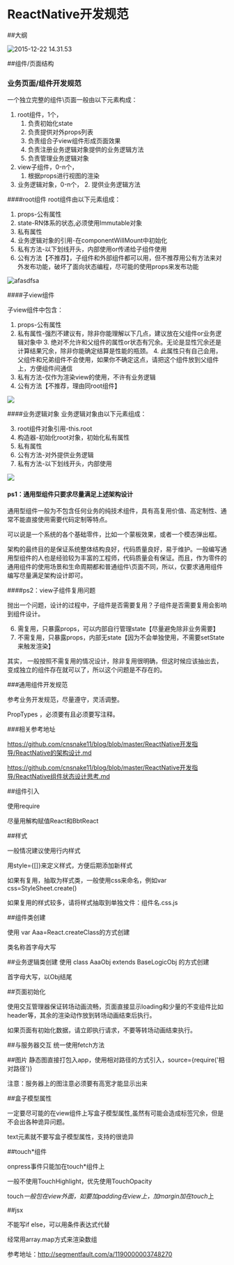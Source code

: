 # ReactNative开发规范

##大纲

![2015-12-22 14.31.53](media/2015-12-22%2014.31.53.png)

##组件/页面结构

### 业务页面/组件开发规范

 一个独立完整的组件\页面一般由以下元素构成：
 
1. root组件，1个， 
	1. 负责初始化state
	2. 负责提供对外props列表
	2. 负责组合子view组件形成页面效果
	3. 负责注册业务逻辑对象提供的业务逻辑方法
	4. 负责管理业务逻辑对象
1. view子组件，0-n个，
	1. 根据props进行视图的渲染
1. 业务逻辑对象，0-n个，
	2. 提供业务逻辑方法 

		
####root组件
root组件由以下元素组成：

1. props-公有属性
2. state-RN体系的状态,必须使用Immutable对象
3. 私有属性
4. 业务逻辑对象的引用-在componentWillMount中初始化
4. 私有方法-以下划线开头，内部使用or传递给子组件使用
5. 公有方法【不推荐】，子组件和外部组件都可以用，但不推荐用公有方法来对外发布功能，破坏了面向状态编程，尽可能的使用props来发布功能


![afasdfsa](media/afasdfsa.png)


####子view组件

子view组件中包含：

1. props-公有属性
2. 私有属性-强烈不建议有，除非你能理解以下几点，建议放在父组件or业务逻辑对象中
	3. 绝对不允许和父组件的属性or状态有冗余。无论是显性冗余还是计算结果冗余，除非你能确定结算是性能的瓶颈。
	4. 此属性只有自己会用，父组件和兄弟组件不会使用，如果你不确定这点，请把这个组件放到父组件上，方便组件间通信
3. 私有方法-仅作为渲染view的使用，不许有业务逻辑
4. 公有方法【不推荐，理由同root组件】 

![](media/14507661283304.jpg)

	

	
####业务逻辑对象
业务逻辑对象由以下元素组成：

3. root组件对象引用-this.root
2. 构造器-初始化root对象，初始化私有属性
2. 私有属性
3. 公有方法-对外提供业务逻辑
3. 私有方法-以下划线开头，内部使用

	
![](media/14507661365142.jpg)


	 
#### ps1：通用型组件只要求尽量满足上述架构设计

通用型组件一般为不包含任何业务的纯技术组件，具有高复用价值、高定制性、通常不能直接使用需要代码定制等特点。

可以说是一个系统的各个基础零件，比如一个蒙板效果，或者一个模态弹出框。

架构的最终目的是保证系统整体结构良好，代码质量良好，易于维护。一般编写通用型组件的人也是经验较为丰富的工程师，代码质量会有保证。而且，作为零件的通用组件的使用场景和生命周期都和普通组件\页面不同，所以，仅要求通用组件编写尽量满足架构设计即可。



####ps2：view子组件复用问题
	
抛出一个问题，设计的过程中，子组件是否需要复用？子组件是否需要复用会影响到组件设计。
	
6. 需复用，只暴露props，可以内部自行管理state【尽量避免除非业务需要】
7. 不需复用，只暴露props，内部无state【因为不会单独使用，不需要setState来触发渲染】
 
其实， 一般按照不需复用的情况设计，除非复用很明确，但这时候应该抽出去，变成独立的组件存在就可以了，所以这个问题是不存在的。
	
	
###通用组件开发规范
	
参考业务开发规范，尽量遵守，灵活调整。
	
PropTypes ，必须要有且必须要写注释。


###相关参考地址

https://github.com/cnsnake11/blog/blob/master/ReactNative开发指导/ReactNative的架构设计.md

https://github.com/cnsnake11/blog/blob/master/ReactNative开发指导/ReactNative组件状态设计思考.md

##组件引入

使用require

尽量用解构赋值React和BbtReact

##样式

一般情况建议使用行内样式

用style={[]}来定义样式，方便后期添加新样式

如果有复用，抽取为样式类，一般使用css来命名，例如var css=StyleSheet.create()

如果复用的样式较多，请将样式抽取到单独文件：组件名.css.js



##组件类创建

使用 var Aaa=React.createClass的方式创建
		
类名称首字母大写


##业务逻辑类创建
使用 class AaaObj extends BaseLogicObj 的方式创建

首字母大写，以Obj结尾

##页面初始化

使用交互管理器保证转场动画流畅，页面直接显示loading和少量的不变组件比如header等，其余的渲染动作放到转场动画结束后执行。

如果页面有初始化数据，请立即执行请求，不要等转场动画结束执行。

##与服务器交互
统一使用fetch方法

##图片
静态图直接打包入app，使用相对路径的方式引入，source={require('相对路径')}

注意：服务器上的图注意必须要有高宽才能显示出来

##盒子模型属性

一定要尽可能的在view组件上写盒子模型属性,虽然有可能会造成标签冗余，但是不会出各种诡异问题。

text元素就不要写盒子模型属性，支持的很诡异


##touch*组件

onpress事件只能加在touch*组件上

一般不使用TouchHighlight，优先使用TouchOpacity

touch*一般包在view外面，如要加padding在view上，加margin加在touch*上


##jsx

不能写if else，可以用条件表达式代替

经常用array.map方式来渲染数组
	
参考地址：http://segmentfault.com/a/1190000003748270

